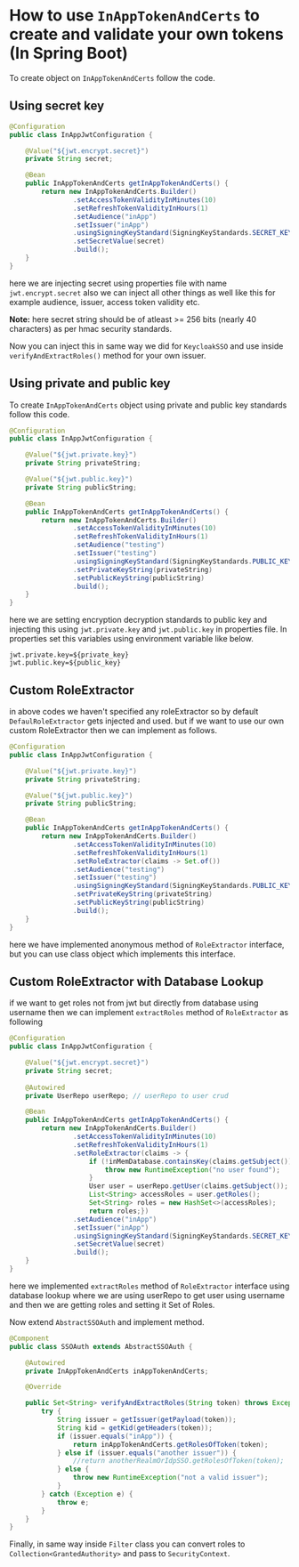 # How to use `InAppTokenAndCerts` to create and validate your own tokens (In Spring Boot)
To create object on `InAppTokenAndCerts` follow the code.

## Using secret key
```java
@Configuration
public class InAppJwtConfiguration {

    @Value("${jwt.encrypt.secret}")
    private String secret;

    @Bean
    public InAppTokenAndCerts getInAppTokenAndCerts() {
        return new InAppTokenAndCerts.Builder()
                .setAccessTokenValidityInMinutes(10)
                .setRefreshTokenValidityInHours(1)
                .setAudience("inApp")
                .setIssuer("inApp")
                .usingSigningKeyStandard(SigningKeyStandards.SECRET_KEY)
                .setSecretValue(secret)
                .build();
    }
}
```
here we are injecting secret using properties file with name `jwt.encrypt.secret` also we can inject all other things as well like this for example 
audience, issuer, access token validity etc.

**Note:** here secret string should be of atleast >= 256 bits (nearly 40 characters) as per hmac security standards.

Now you can inject this in same way we did for `KeycloakSSO` and use inside `verifyAndExtractRoles()` method for your own issuer.

## Using private and public key
To create `InAppTokenAndCerts` object using private and public key standards follow this code.
```java
@Configuration
public class InAppJwtConfiguration {

    @Value("${jwt.private.key}")
    private String privateString;

    @Value("${jwt.public.key}")
    private String publicString;

    @Bean
    public InAppTokenAndCerts getInAppTokenAndCerts() {
        return new InAppTokenAndCerts.Builder()
                .setAccessTokenValidityInMinutes(10)
                .setRefreshTokenValidityInHours(1)
                .setAudience("testing")
                .setIssuer("testing")
                .usingSigningKeyStandard(SigningKeyStandards.PUBLIC_KEY)
                .setPrivateKeyString(privateString)
                .setPublicKeyString(publicString)
                .build();
    }
}
```
here we are setting encryption decryption standards to public key and injecting this using 
`jwt.private.key` and `jwt.public.key` in properties file.
In properties set this variables using environment variable like below.
```properties
jwt.private.key=${private_key}
jwt.public.key=${public_key}
```
## Custom RoleExtractor
in above codes we haven't specified any roleExtractor so by default `DefaulRoleExtractor` gets injected and used. 
but if we want to use our own custom RoleExtractor then we can implement as follows.
```java
@Configuration
public class InAppJwtConfiguration {

    @Value("${jwt.private.key}")
    private String privateString;

    @Value("${jwt.public.key}")
    private String publicString;

    @Bean
    public InAppTokenAndCerts getInAppTokenAndCerts() {
        return new InAppTokenAndCerts.Builder()
                .setAccessTokenValidityInMinutes(10)
                .setRefreshTokenValidityInHours(1)
                .setRoleExtractor(claims -> Set.of())
                .setAudience("testing")
                .setIssuer("testing")
                .usingSigningKeyStandard(SigningKeyStandards.PUBLIC_KEY)
                .setPrivateKeyString(privateString)
                .setPublicKeyString(publicString)
                .build();
    }
}
```
here we have implemented anonymous method of `RoleExtractor` interface, but you can use class object which implements this interface.

## Custom RoleExtractor with Database Lookup
if we want to get roles not from jwt but directly from database using username then we can implement `extractRoles` method of `RoleExtractor` as following
```java
@Configuration
public class InAppJwtConfiguration {

    @Value("${jwt.encrypt.secret}")
    private String secret;
    
    @Autowired
    private UserRepo userRepo; // userRepo to user crud

    @Bean
    public InAppTokenAndCerts getInAppTokenAndCerts() {
        return new InAppTokenAndCerts.Builder()
                .setAccessTokenValidityInMinutes(10)
                .setRefreshTokenValidityInHours(1)
                .setRoleExtractor(claims -> {
                    if (!inMemDatabase.containsKey(claims.getSubject())) {
                        throw new RuntimeException("no user found");
                    }
                    User user = userRepo.getUser(claims.getSubject());
                    List<String> accessRoles = user.getRoles();
                    Set<String> roles = new HashSet<>(accessRoles);
                    return roles;})
                .setAudience("inApp")
                .setIssuer("inApp")
                .usingSigningKeyStandard(SigningKeyStandards.SECRET_KEY)
                .setSecretValue(secret)
                .build();
    }
}
```
here we implemented `extractRoles` method of `RoleExtractor` interface using database lookup where we are using userRepo to get user using username and then we are getting roles and setting it Set of Roles.

Now extend `AbstractSSOAuth` and implement method.

```java
@Component
public class SSOAuth extends AbstractSSOAuth {

    @Autowired
    private InAppTokenAndCerts inAppTokenAndCerts;

    @Override

    public Set<String> verifyAndExtractRoles(String token) throws Exception {
        try {
            String issuer = getIssuer(getPayload(token));
            String kid = getKid(getHeaders(token));
            if (issuer.equals("inApp")) {
                return inAppTokenAndCerts.getRolesOfToken(token);
            } else if (issuer.equals("another issuer")) {
                //return anotherRealmOrIdpSSO.getRolesOfToken(token);
            } else {
                throw new RuntimeException("not a valid issuer");
            }
        } catch (Exception e) {
            throw e;
        }
    }
}
```

Finally, in same way inside `Filter` class you can convert roles to `Collection<GrantedAuthority>` and pass to `SecurityContext`.
